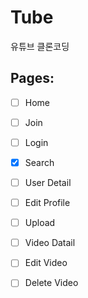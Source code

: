 # Tube

유튜브 클론코딩

## Pages:

- [ ] Home
- [ ] Join
- [ ] Login
- [x] Search
- [ ] User Detail
- [ ] Edit Profile
- [ ] Upload
- [ ] Video Datail
- [ ] Edit Video
- [ ] Delete Video


